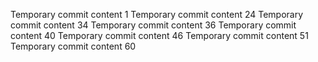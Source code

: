 Temporary commit content 1
Temporary commit content 24
Temporary commit content 34
Temporary commit content 36
Temporary commit content 40
Temporary commit content 46
Temporary commit content 51
Temporary commit content 60
